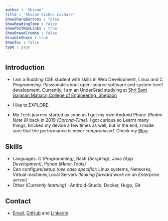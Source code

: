 ```yaml
---
author : 'Shivam'
title : 'Shivam Vishnu Lavhale'
ShowShareButtons : false
ShowReadingTime : false
ShowPostNavLinks : true
ShowBreadCrumbs : false
disableShare : true
ShowToc : false
type : page
---
```

Introduction
---
- I am a Budding CSE student with skills in Web Development, Linux and C *Programming*. Passionate about open-source software and system-level development.
Currently, I am an UnderGrad studying at [Shri Sant Gajanan Maharaj College of Engineering, Shegaon](https://ssgmce.ac.in)

- I like to EXPLORE.

- My Tech journey started as soon as I got my own Android Phone *(Redmi Note 8)* back in 2019 *(Corona-Time)*. I got curious so Learnt many things, bricked my device a few times as well, but in the end, I made sure that the performance is never *compromised*. Check my [Blog](/blog/blog1).

Skills
---
- Languages: C *(Programming)*, Bash *(Scripting)*, Java *(App Development)*, Pyhon *(Minor Tools)*
- Can configure/setup *(use case specific)*: Linux systems, Networks, Virtual machines,Local Servers *(looking forward work on an Enterprise server)*
- Other *(Currently learning)* : Android-Studio, Docker, Hugo, Git

Contact
---
- [Email](mailto:shivamlavhalepatil@gmail.com), [GitHub](https://github.com/shivjeet1) and
[LinkedIn](https://www.linkedin.com/in/shivam-lavhale)
